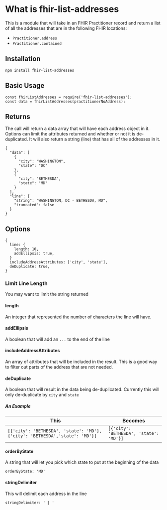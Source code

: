 # What is fhir-list-addresses

This is a module that will take in an FHIR Practitioner record and return a list of all the addresses that are in the following FHIR locations:

- `Practitioner.address`
- `Practitioner.contained`


## Installation
```
npm install fhir-list-addresses
```

## Basic Usage

```
const fhirListAddresses = require('fhir-list-addresses');
const data = fhirListAddresses(practitionerNoAddress);
```

## Returns

The call will return a data array that will have each address object in it.  Options can limit the attributes returned and whether or not it is de-duplicated. It will also return a string (line) that has all of the addresses in it.

```
{
  "data": [
    {
      "city": "WASHINGTON",
      "state": "DC"
    },
    {
      "city": "BETHESDA",
      "state": "MD"
    }
  ],
  "line": {
    "string": "WASHINGTON, DC - BETHESDA, MD",
    "truncated": false
  }
}
```

## Options

```
{
  line: {
    length: 10,
    addEllipsis: true,
  }
  includeAddressAttributes: ['city', 'state'],
  deDuplicate: true,
}
```
### Limit Line Length
You may want to limit the string returned

#### length
An integer that represented the number of characters the line will have.

#### addEllipsis
A boolean that will add an `...` to the end of the line

#### includeAddressAttributes
An array of attributes that will be included in the result.  This is a good way to filter out parts of the address that are not needed.

#### deDuplicate
A boolean that will result in the data being de-duplicated. Currently this will only de-duplicate by `city` and `state`

##### An Example

| This                                                                          | Becomes                                    |
|-------------------------------------------------------------------------------|--------------------------------------------|
| ```[{'city': 'BETHESDA', 'state': 'MD'},{'city': 'BETHESDA','state': 'MD'}]```| ```[{'city': 'BETHESDA', 'state': 'MD'}]```|

#### orderByState
A string that will let you pick which state to put at the beginning of the data
```
orderByState: 'MD'
```

#### stringDelimiter
This will delimit each address in the line
```
stringDelimiter: ' | '
